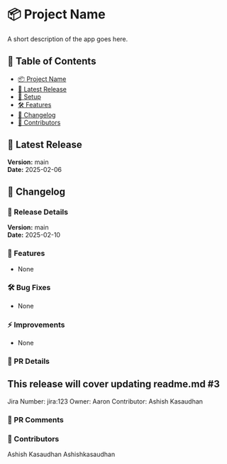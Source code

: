 # 📦 Project Name

A short description of the app goes here.

## 📖 Table of Contents
- [📦 Project Name](#-project-name)
- [🚀 Latest Release](#-latest-release)
- [🔧 Setup](#-setup)
- [🛠 Features](#-features)
- [📜 Changelog](#-changelog)
- [👥 Contributors](#-contributors)

## 🚀 Latest Release
**Version:** main  
**Date:** 2025-02-06

## 📜 Changelog
### 🚀 Release Details

**Version:** main  
**Date:** 2025-02-10

### 🔹 Features
- None

### 🛠 Bug Fixes
- None

### ⚡ Improvements
- None

### 📝 PR Details
## This release will cover updating readme.md #3 
Jira Number: jira:123
Owner: Aaron
Contributor: Ashish Kasaudhan

### 💬 PR Comments


### 👥 Contributors
Ashish Kasaudhan
Ashishkasaudhan
